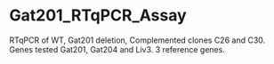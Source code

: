# Gat201_RTqPCR_Assay
RTqPCR of WT, Gat201 deletion, Complemented clones C26 and C30. Genes tested Gat201, Gat204 and Liv3. 3 reference genes.
